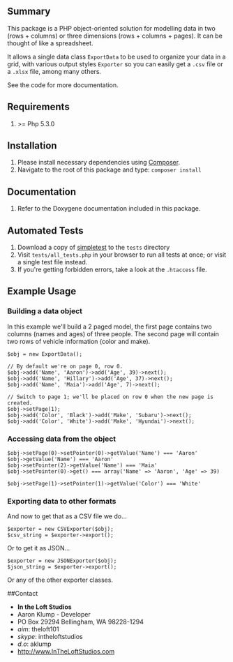 ## Summary
This package is a PHP object-oriented solution for modelling data in two (rows + columns) or three dimensions (rows + columns + pages).  It can be thought of like a spreadsheet.

It allows a single data class `ExportData` to be used to organize your data in a grid, with various output styles `Exporter` so you can easily get a `.csv` file or a `.xlsx` file, among many others.

See the code for more documentation.

## Requirements
1. \>= Php 5.3.0

## Installation
1. Please install necessary dependencies using [Composer](http://getcomposer.org/).
2. Navigate to the root of this package and type: `composer install`      

## Documentation
1. Refer to the Doxygene documentation included in this package.

## Automated Tests
1. Download a copy of [simpletest](http://simpletest.org/) to the `tests` directory
2. Visit `tests/all_tests.php` in your browser to run all tests at once; or visit a single test file instead.
3. If you're getting forbidden errors, take a look at the `.htaccess` file.

## Example Usage

### Building a data object

In this example we'll build a 2 paged model, the first page contains two columns (names and ages) of three people.  The second page will contain two rows of vehicle information (color and make).

    $obj = new ExportData();
    
    // By default we're on page 0, row 0.
    $obj->add('Name', 'Aaron')->add('Age', 39)->next();
    $obj->add('Name', 'Hillary')->add('Age', 37)->next();
    $obj->add('Name', 'Maia')->add('Age', 7)->next();

    // Switch to page 1; we'll be placed on row 0 when the new page is created.
    $obj->setPage(1);
    $obj->add('Color', 'Black')->add('Make', 'Subaru')->next();
    $obj->add('Color', 'White')->add('Make', 'Hyundai')->next();

### Accessing data from the object

    $obj->setPage(0)->setPointer(0)->getValue('Name') === 'Aaron'
    $obj->getValue('Name') === 'Aaron'
    $obj->setPointer(2)->getValue('Name') === 'Maia'
    $obj->setPointer(0)->get() === array('Name' => 'Aaron', 'Age' => 39)

    $obj->setPage(1)->setPointer(1)->getValue('Color') === 'White'
 
### Exporting data to other formats

And now to get that as a CSV file we do...

    $exporter = new CSVExporter($obj);
    $csv_string = $exporter->export();

Or to get it as JSON...

    $exporter = new JSONExporter($obj);
    $json_string = $exporter->export();

Or any of the other exporter classes.

##Contact
* **In the Loft Studios**
* Aaron Klump - Developer
* PO Box 29294 Bellingham, WA 98228-1294
* _aim_: theloft101
* _skype_: intheloftstudios
* _d.o_: aklump
* <http://www.InTheLoftStudios.com>